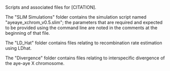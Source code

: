 Scripts and associated files for [CITATION].

The "SLiM Simulations" folder contains the simulation script named "ayeaye_xchrom_v0.5.slim"; the parameters that are required and expected to be provided using the command line are noted in the comments at the beginning of that file.

The "LD_Hat" folder contains files relating to recombination rate estimation using LDhat.

The "Divergence" folder contains files relating to interspecific divergence of the aye-aye X chromosome.

